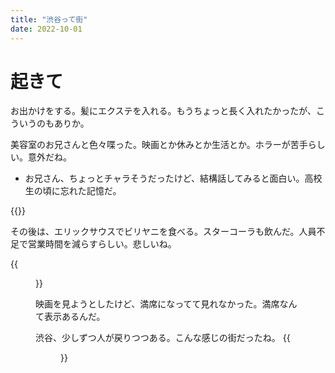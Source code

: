 ```yaml
---
title: "渋谷って街"
date: 2022-10-01
---
```


# 起きて
お出かけをする。髪にエクステを入れる。もうちょっと長く入れたかったが、こういうのもありか。

美容室のお兄さんと色々喋った。映画とか休みとか生活とか。ホラーが苦手らしい。意外だね。
- お兄さん、ちょっとチャラそうだったけど、結構話してみると面白い。高校生の頃に忘れた記憶だ。

{{<tweet user="dango_bot" id="1576562916764942337">}}

その後は、エリックサウスでビリヤニを食べる。スターコーラも飲んだ。人員不足で営業時間を減らすらしい。悲しいね。

{{<figure src="/media/2022-10-01-lunch.jpeg" alt="lunch">}}

映画を見ようとしたけど、満席になってて見れなかった。満席なんて表示あるんだ。

渋谷、少しずつ人が戻りつつある。こんな感じの街だったね。
{{<figure src="/media/2022-10-01-shibuya.jpeg" alt="shibuya">}}

